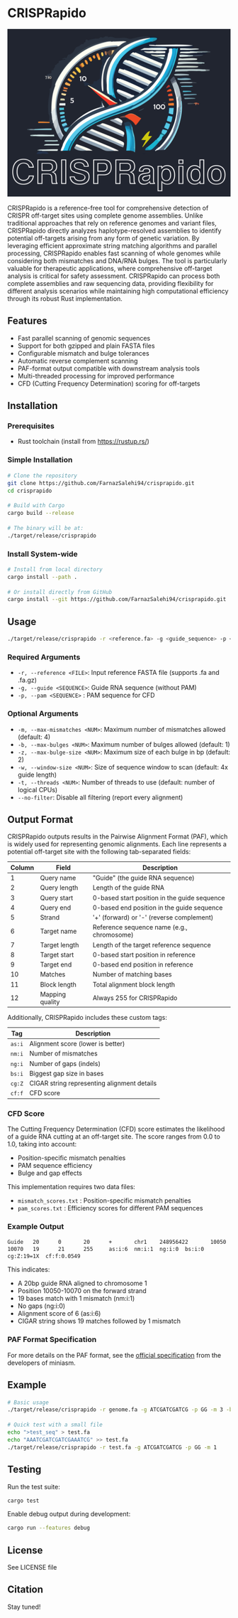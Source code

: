 # CRISPRapido
![CRISPRapido Logo](crisprapido.png)

CRISPRapido is a reference-free tool for comprehensive detection of CRISPR off-target sites using complete genome assemblies. Unlike traditional approaches that rely on reference genomes and variant files, CRISPRapido directly analyzes haplotype-resolved assemblies to identify potential off-targets arising from any form of genetic variation. By leveraging efficient approximate string matching algorithms and parallel processing, CRISPRapido enables fast scanning of whole genomes while considering both mismatches and DNA/RNA bulges. The tool is particularly valuable for therapeutic applications, where comprehensive off-target analysis is critical for safety assessment. CRISPRapido can process both complete assemblies and raw sequencing data, providing flexibility for different analysis scenarios while maintaining high computational efficiency through its robust Rust implementation.

## Features
- Fast parallel scanning of genomic sequences
- Support for both gzipped and plain FASTA files
- Configurable mismatch and bulge tolerances
- Automatic reverse complement scanning
- PAF-format output compatible with downstream analysis tools
- Multi-threaded processing for improved performance
- CFD (Cutting Frequency Determination) scoring for off-targets

## Installation

### Prerequisites
- Rust toolchain (install from https://rustup.rs/)

### Simple Installation

```bash
# Clone the repository
git clone https://github.com/FarnazSalehi94/crisprapido.git
cd crisprapido

# Build with Cargo
cargo build --release

# The binary will be at:
./target/release/crisprapido
```

### Install System-wide

```bash
# Install from local directory
cargo install --path .

# Or install directly from GitHub
cargo install --git https://github.com/FarnazSalehi94/crisprapido.git
```

## Usage
```bash
./target/release/crisprapido -r <reference.fa> -g <guide_sequence> -p <pam_sequence> [OPTIONS]
```

### Required Arguments
- `-r, --reference <FILE>`: Input reference FASTA file (supports .fa and .fa.gz)
- `-g, --guide <SEQUENCE>`: Guide RNA sequence (without PAM)
- `-p, --pam <SEQUENCE>` : PAM sequence for CFD

### Optional Arguments
- `-m, --max-mismatches <NUM>`: Maximum number of mismatches allowed (default: 4)
- `-b, --max-bulges <NUM>`: Maximum number of bulges allowed (default: 1)
- `-z, --max-bulge-size <NUM>`: Maximum size of each bulge in bp (default: 2)
- `-w, --window-size <NUM>`: Size of sequence window to scan (default: 4x guide length)
- `-t, --threads <NUM>`: Number of threads to use (default: number of logical CPUs)
- `--no-filter`: Disable all filtering (report every alignment)

## Output Format
CRISPRapido outputs results in the Pairwise Alignment Format (PAF), which is widely used for representing genomic alignments. Each line represents a potential off-target site with the following tab-separated fields:

| Column | Field | Description |
|--------|-------|-------------|
| 1 | Query name | "Guide" (the guide RNA sequence) |
| 2 | Query length | Length of the guide RNA |
| 3 | Query start | 0-based start position in the guide sequence |
| 4 | Query end | 0-based end position in the guide sequence |
| 5 | Strand | '+' (forward) or '-' (reverse complement) |
| 6 | Target name | Reference sequence name (e.g., chromosome) |
| 7 | Target length | Length of the target reference sequence |
| 8 | Target start | 0-based start position in reference |
| 9 | Target end | 0-based end position in reference |
| 10 | Matches | Number of matching bases |
| 11 | Block length | Total alignment block length |
| 12 | Mapping quality | Always 255 for CRISPRapido |

Additionally, CRISPRapido includes these custom tags:

| Tag | Description |
|-----|-------------|
| `as:i` | Alignment score (lower is better) |
| `nm:i` | Number of mismatches |
| `ng:i` | Number of gaps (indels) |
| `bs:i` | Biggest gap size in bases |
| `cg:Z` | CIGAR string representing alignment details |
| `cf:f` | CFD score |

### CFD Score
The Cutting Frequency Determination (CFD) score estimates the likelihood of a guide RNA cutting at an off-target site.
The score ranges from 0.0 to 1.0,  taking into account:
- Position-specific mismatch penalties
- PAM sequence efficiency
- Bulge and gap effects

This implementation requires two data files:
- `mismatch_scores.txt` : Position-specific mismatch penalties
- `pam_scores.txt` : Efficiency scores for different PAM sequences

### Example Output
```
Guide   20      0       20      +       chr1    248956422       10050   10070   19      21      255     as:i:6  nm:i:1  ng:i:0  bs:i:0  cg:Z:19=1X  cf:f:0.0549
```
This indicates:
- A 20bp guide RNA aligned to chromosome 1
- Position 10050-10070 on the forward strand
- 19 bases match with 1 mismatch (nm:i:1)
- No gaps (ng:i:0)
- Alignment score of 6 (as:i:6)
- CIGAR string shows 19 matches followed by 1 mismatch

### PAF Format Specification
For more details on the PAF format, see the [official specification](https://github.com/lh3/miniasm/blob/master/PAF.md) from the developers of miniasm.

## Example

```bash
# Basic usage
./target/release/crisprapido -r genome.fa -g ATCGATCGATCG -p GG -m 3 -b 1 -z 2

# Quick test with a small file
echo ">test_seq" > test.fa
echo "AAATCGATCGATCGAAATCG" >> test.fa
./target/release/crisprapido -r test.fa -g ATCGATCGATCG -p GG -m 1
```

## Testing

Run the test suite:
```bash
cargo test
```

Enable debug output during development:
```bash
cargo run --features debug
```

## License
See LICENSE file

## Citation
Stay tuned!
